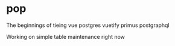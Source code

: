 # pop

The beginnings of tieing vue postgres vuetify primus postgraphql

Working on simple table maintenance right now
